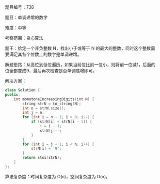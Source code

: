 题目编号：738

题目：单调递增的数字

难度：中等

考察范围：贪心算法

题干：给定一个非负整数 N，找出小于或等于 N 的最大的整数，同时这个整数需要满足其各个位数上的数字是单调递增。

解题思路：从高位到低位遍历，如果当前位比前一位小，则将前一位减1，后面的位全部变成9，最后再次检查是否单调递增即可。

解决方案：

```cpp
class Solution {
public:
    int monotoneIncreasingDigits(int N) {
        string strN = to_string(N);
        int n = strN.size();
        int j = n;
        for (int i = n - 1; i > 0; i--) {
            if (strN[i] < strN[i - 1]) {
                j = i - 1;
                strN[j]--;
            }
        }
        for (int i = j + 1; i < n; i++) {
            strN[i] = '9';
        }
        return stoi(strN);
    }
};
```

算法复杂度：时间复杂度为 O(n)，空间复杂度为 O(n)。